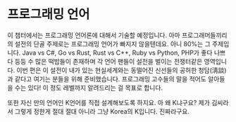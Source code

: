 # 프로그래밍 언어

이 챕터에서는 프로그래밍 언어론에 대해서 기술할 예정입니다. 아마 프로그래머들끼리의 설전의 단골 주제로는 프로그래밍 언어가 빠지지 않을텐데요. 아니 80%는 그 주제입니다. Java vs C#, Go vs Rust, Rust vs C++, Ruby vs Python, PHP가 좋다 나쁘다 등등 수 많은 떡밥들이 존재하며 각 언어 팬들이 설전을 벌이는 전쟁터같은 영역입니다. 이번 편은 이 설전이 내가 있는 현실세계와는 동떨어진 신선들의 공허한 청담(淸談)과 같다고 여기는 분들을 위해 준비했습니다. 프로그래밍 고수들의 말을 적어도 알아들을 수는 있다! 이 정도 레벨까지 알려드리는 걸 목표로 합니다.

또한 자신 만의 언어인 K언어를 직접 설계해보도록 하지요. 아 왜 K냐구요? 제가 김씨라서 그렇게 정한게 절대 절대 아니라 그냥 Korea의 K입니다. 진짜라구요.